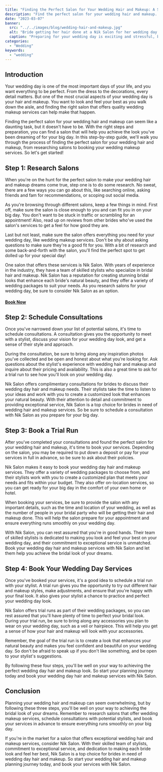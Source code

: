 ```yaml
---
title: "Finding the Perfect Salon for Your Wedding Hair and Makeup: A Step-by-Step Guide"
description: "Find the perfect salon for your wedding hair and makeup. Our guide covers everything you need to look and feel your best on your big day"
date: "2023-03-07"
banner:
  src: "../../images/blog/wedding-hair-and-makeup.jpg"
  alt: "Bride getting her hair done at a Nik Salon for her wedding day."
  caption: "Preparing for your wedding day is exciting and stressful, but finding the perfect salon for your hair and makeup shouldn't be. Let our guide help you make the process a little bit easier."
categories:
  - "Wedding"
keywords:
  - "wedding"
---
```


## Introduction

Your wedding day is one of the most important days of your life, and you want everything to be perfect. From the dress to the decorations, every detail matters. But one of the most crucial aspects of your wedding day is your hair and makeup. You want to look and feel your best as you walk down the aisle, and finding the right salon that offers quality wedding makeup services can help make that happen.

Finding the perfect salon for your wedding hair and makeup can seem like a daunting task, but it doesn't have to be. With the right steps and preparation, you can find a salon that will help you achieve the look you've been dreaming of for your big day. In this step-by-step guide, we'll walk you through the process of finding the perfect salon for your wedding hair and makeup, from researching salons to booking your wedding makeup services. So let's get started!

## Step 1: Research Salons

When you're on the hunt for the perfect salon to make your wedding hair and makeup dreams come true, step one is to do some research. No sweat, there are a few ways you can go about this, like searching online, asking friends and fam for recommendations, or scoping out social media.

As you're browsing through different salons, keep a few things in mind. First off, make sure the salon is close enough to you and can fit you in on your big day. You don't want to be stuck in traffic or scrambling for an appointment! Also, read up on reviews from other brides who've used the salon's services to get a feel for how good they are.

Last but not least, make sure the salon offers everything you need for your wedding day, like wedding makeup services. Don't be shy about asking questions to make sure they're a good fit for you. With a bit of research and some back-and-forth with the salon, you'll find the perfect spot to get dolled up for your special day!

One salon that offers these services is Nik Salon. With years of experience in the industry, they have a team of skilled stylists who specialize in bridal hair and makeup. Nik Salon has a reputation for creating stunning bridal looks that enhance each bride's natural beauty, and they offer a variety of wedding packages to suit your needs. As you research salons for your wedding day, be sure to consider Nik Salon as an option.

#### [Book Now](/book)

## Step 2: Schedule Consultations

Once you've narrowed down your list of potential salons, it's time to schedule consultations. A consultation gives you the opportunity to meet with a stylist, discuss your vision for your wedding day look, and get a sense of their style and approach.

During the consultation, be sure to bring along any inspiration photos you've collected and be open and honest about what you're looking for. Ask questions about the stylist's experience with wedding hair and makeup and inquire about their pricing and availability. This is also a great time to ask for a trial run to see how you'll look on your wedding day.

Nik Salon offers complimentary consultations for brides to discuss their wedding day hair and makeup needs. Their stylists take the time to listen to your ideas and work with you to create a customized look that enhances your natural beauty. With their attention to detail and commitment to providing exceptional service, Nik Salon is a top choice for brides in need of wedding hair and makeup services. So be sure to schedule a consultation with Nik Salon as you prepare for your big day.

## Step 3: Book a Trial Run

After you've completed your consultations and found the perfect salon for your wedding hair and makeup, it's time to book your services. Depending on the salon, you may be required to put down a deposit or pay for your services in full in advance, so be sure to ask about their policies.

Nik Salon makes it easy to book your wedding day hair and makeup services. They offer a variety of wedding packages to choose from, and their stylists work with you to create a customized plan that meets your needs and fits within your budget. They also offer on-location services, so you can get ready for your big day in the comfort of your own home or hotel.

When booking your services, be sure to provide the salon with any important details, such as the time and location of your wedding, as well as the number of people in your bridal party who will be getting their hair and makeup done. This will help the salon prepare for your appointment and ensure everything runs smoothly on your wedding day.

With Nik Salon, you can rest assured that you're in good hands. Their team of skilled stylists is dedicated to making you look and feel your best on your wedding day, and their commitment to exceptional service is unmatched. Book your wedding day hair and makeup services with Nik Salon and let them help you achieve the bridal look of your dreams.

## Step 4: Book Your Wedding Day Services

Once you've booked your services, it's a good idea to schedule a trial run with your stylist. A trial run gives you the opportunity to try out different hair and makeup styles, make adjustments, and ensure that you're happy with your final look. It also gives your stylist a chance to practice and perfect your wedding day look.

Nik Salon offers trial runs as part of their wedding packages, so you can rest assured that you'll have plenty of time to perfect your bridal look. During your trial run, be sure to bring along any accessories you plan to wear on your wedding day, such as a veil or hairpiece. This will help you get a sense of how your hair and makeup will look with your accessories.

Remember, the goal of the trial run is to create a look that enhances your natural beauty and makes you feel confident and beautiful on your wedding day. So don't be afraid to speak up if you don't like something, and be open to your stylist's suggestions.

By following these four steps, you'll be well on your way to achieving the perfect wedding day hair and makeup look. So start your planning journey today and book your wedding day hair and makeup services with Nik Salon.

## Conclusion

Planning your wedding hair and makeup can seem overwhelming, but by following these three steps, you'll be well on your way to achieving the bridal look of your dreams. Remember to research salons that offer wedding makeup services, schedule consultations with potential stylists, and book your services in advance to ensure everything runs smoothly on your big day.

If you're in the market for a salon that offers exceptional wedding hair and makeup services, consider Nik Salon. With their skilled team of stylists, commitment to exceptional service, and dedication to making each bride look and feel her best, Nik Salon is a top choice for brides in need of wedding day hair and makeup. So start your wedding hair and makeup planning journey today, and book your services with Nik Salon.

